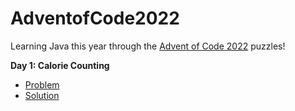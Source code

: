 # AdventofCode2022
Learning Java this year through the [Advent of Code 2022](https://adventofcode.com/2022) puzzles!

**Day 1: Calorie Counting**
- [Problem](https://adventofcode.com/2022/day/1)
- [Solution](https://github.com/MichelleJiam/AdventofCode2022/blob/6cef2a2df32a9d45f9e2331c5400603b79c51148/src/main/java/aoc/Day01.java)
